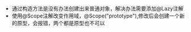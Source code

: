 - 通过构造方法是没有办法创建出来普通对象，解决办法需要添加@Lazy注解
- 使用@Scope注解改变作用域，@Scope("prototype"),修改后会创建一个新的原型，会报错，两个都是原型也不可以